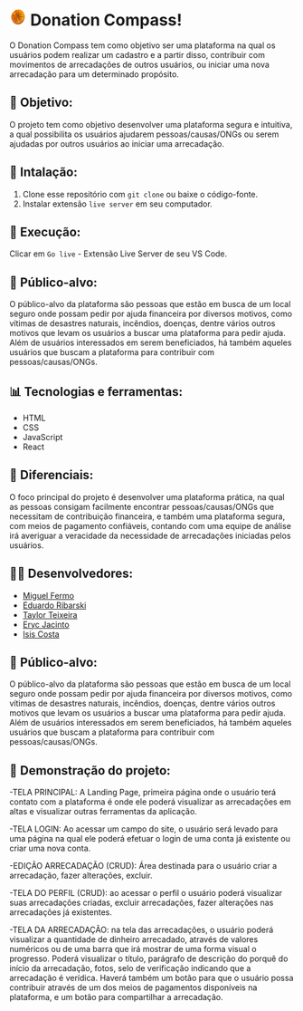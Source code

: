 # <img src="https://github.com/miguelfermo/Front-web/blob/main/donationcompass/src/Paginas/Midia/Logo/logo.png" width="30" height="30"> Donation Compass!
O Donation Compass tem como objetivo ser uma plataforma na qual os usuários podem realizar um cadastro e a partir disso, contribuir com movimentos de arrecadações de outros usuários, ou iniciar uma nova arrecadação para um determinado propósito.

## 👾 Objetivo: 
O projeto tem como objetivo desenvolver uma plataforma segura e intuitiva, a qual possibilita os usuários ajudarem pessoas/causas/ONGs ou serem ajudadas por outros usuários ao iniciar uma arrecadação.

## 🔧 Intalação:
1. Clone esse repositório com `git clone` ou baixe o código-fonte.
2. Instalar extensão `live server` em seu computador.

## 🚀 Execução:
Clicar em `Go live` - Extensão Live Server de seu VS Code.

## 🎯 Público-alvo:
O público-alvo da plataforma são pessoas que estão em busca de um local seguro onde possam pedir por ajuda financeira por diversos motivos, como vítimas de desastres naturais, incêndios, doenças, dentre vários outros motivos que levam os usuários a buscar uma plataforma para pedir ajuda. Além de usuários interessados em serem beneficiados, há também aqueles usuários que buscam a plataforma para contribuir com pessoas/causas/ONGs.

## 📊 Tecnologias e ferramentas:
- HTML
- CSS
- JavaScript
- React

## 🏹 Diferenciais:
O foco principal do projeto é desenvolver uma plataforma prática, na qual as pessoas consigam facilmente encontrar pessoas/causas/ONGs que necessitam de contribuição financeira, e também uma plataforma segura, com meios de pagamento confiáveis, contando com uma equipe de análise irá averiguar a veracidade da necessidade de arrecadações iniciadas pelos usuários.

## 👷🏽 Desenvolvedores:

- [Miguel Fermo](https://github.com/miguelfermo)
- [Eduardo Ribarski](https://github.com/ribarski)
- [Taylor Teixeira](https://github.com/taylorteixeira)
- [Eryc Jacinto](https://github.com/erycmj)
- [Isis Costa](https://github.com/isiscostabb)

## 🚩 Público-alvo:
O público-alvo da plataforma são pessoas que estão em busca de um local seguro onde possam pedir por ajuda financeira por diversos motivos, como vítimas de desastres naturais, incêndios, doenças, dentre vários outros motivos que levam os usuários a buscar uma plataforma para pedir ajuda. Além de usuários interessados em serem beneficiados, há também aqueles usuários que buscam a plataforma para contribuir com pessoas/causas/ONGs.

## 🔭 Demonstração do projeto:
-TELA PRINCIPAL: A Landing Page, primeira página onde o usuário terá contato com a plataforma é onde ele poderá visualizar as arrecadações em altas e visualizar outras ferramentas da aplicação.

-TELA LOGIN: Ao acessar um campo do site, o usuário será levado para uma página na qual ele poderá efetuar o login de uma conta já existente ou criar uma nova conta.

-EDIÇÃO ARRECADAÇÃO (CRUD): Área destinada para o usuário criar a arrecadação, fazer alterações, excluir.

-TELA DO PERFIL (CRUD): ao acessar o perfil o usuário poderá visualizar suas arrecadações criadas, excluir arrecadações, fazer alterações nas arrecadações já existentes.

-TELA DA ARRECADAÇÃO: na tela das arrecadações, o usuário poderá visualizar a quantidade de dinheiro arrecadado, através de valores numéricos ou de uma barra que irá mostrar de uma forma visual o progresso. Poderá visualizar o título, parágrafo de descrição do porquê do início da arrecadação, fotos, selo de verificação indicando que a arrecadação é verídica. Haverá também um botão para que o usuário possa contribuir através de um dos meios de pagamentos disponíveis na plataforma, e um botão para compartilhar a arrecadação.
